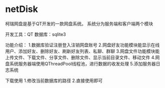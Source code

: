 # netDisk
柯瑞网盘是基于QT开发的一款网盘系统。
系统分为服务端和客户端两个模块

开发工具：QT
数据库：sqlite3

功能介绍：
1.数据库验证注册登入注销网盘账号
2.网盘好友功能模块能显示在线用户、添加好友、删除好友、刷新好友列表、私聊、群聊
3.网盘文件功能模块能上传文件、下载文件、分享文件、删除文件、显示当前目录文件、移动文件
4.网盘系统服务器端使用QThreadPool线程池，进行数据的收发处理
5.添加服务器日志系统

下载使用
1.修改当前数据库的路径
2.直接使用即可
